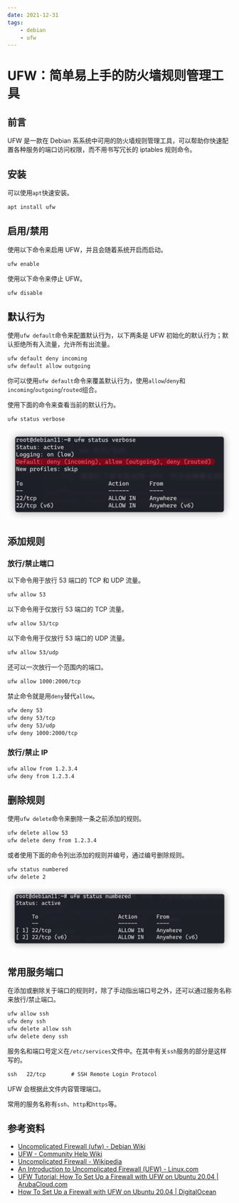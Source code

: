 ```yaml
---
date: 2021-12-31
tags:
    - debian
    - ufw
---
```


# UFW：简单易上手的防火墙规则管理工具

## 前言

UFW 是一款在 Debian 系系统中可用的防火墙规则管理工具，可以帮助你快速配置各种服务的端口访问权限，而不用书写冗长的 iptables 规则命令。

## 安装

可以使用`apt`快速安装。

```bash
apt install ufw
```

## 启用/禁用

使用以下命令来启用 UFW，并且会随着系统开启而启动。

```bash
ufw enable
```

使用以下命令来停止 UFW。

```bash
ufw disable
```

## 默认行为

使用`ufw default`命令来配置默认行为，以下两条是 UFW 初始化的默认行为；默认拒绝所有入流量，允许所有出流量。

```bash
ufw default deny incoming
ufw default allow outgoing
```

你可以使用`ufw default`命令来覆盖默认行为，使用`allow`/`deny`和`incoming`/`outgoing`/`routed`组合。

使用下面的命令来查看当前的默认行为。

```bash
ufw status verbose
```

![image-20211231173659554](ufw.assets/image-20211231173659554.png)

## 添加规则

### 放行/禁止端口

以下命令用于放行 53 端口的 TCP 和 UDP 流量。

```bash
ufw allow 53
```

以下命令用于仅放行 53 端口的 TCP 流量。

```bash
ufw allow 53/tcp
```

以下命令用于仅放行 53 端口的 UDP 流量。

```bash
ufw allow 53/udp
```

还可以一次放行一个范围内的端口。

```bash
ufw allow 1000:2000/tcp
```

禁止命令就是用`deny`替代`allow`。

```bash
ufw deny 53
ufw deny 53/tcp
ufw deny 53/udp
ufw deny 1000:2000/tcp
```

### 放行/禁止 IP

```bash
ufw allow from 1.2.3.4
ufw deny from 1.2.3.4
```

## 删除规则

使用`ufw delete`命令来删除一条之前添加的规则。

```bash
ufw delete allow 53
ufw delete deny from 1.2.3.4
```

或者使用下面的命令列出添加的规则并编号，通过编号删除规则。

```bash
ufw status numbered
ufw delete 2
```

![image-20211231173743883](ufw.assets/image-20211231173743883.png)

## 常用服务端口

在添加或删除关于端口的规则时，除了手动指出端口号之外，还可以通过服务名称来放行/禁止端口。

```bash
ufw allow ssh
ufw deny ssh
ufw delete allow ssh
ufw delete deny ssh
```

服务名和端口号定义在`/etc/services`文件中。在其中有关`ssh`服务的部分是这样写的。

```txt
ssh   22/tcp        # SSH Remote Login Protocol
```

UFW 会根据此文件内容管理端口。

常用的服务名称有`ssh`、`http`和`https`等。

## 参考资料

- [Uncomplicated Firewall (ufw) - Debian Wiki](https://wiki.debian.org/Uncomplicated%20Firewall%20%28ufw%29)
- [UFW - Community Help Wiki](https://help.ubuntu.com/community/UFW)
- [Uncomplicated Firewall - Wikipedia](https://en.wikipedia.org/wiki/Uncomplicated_Firewall)
- [An Introduction to Uncomplicated Firewall (UFW) - Linux.com](https://www.linux.com/training-tutorials/introduction-uncomplicated-firewall-ufw/)
- [UFW Tutorial: How To Set Up a Firewall with UFW on Ubuntu 20.04 | ArubaCloud.com](https://www.arubacloud.com/tutorial/how-to-set-up-and-configure-ufw-firewall-on-ubuntu-20-04.aspx)
- [How To Set Up a Firewall with UFW on Ubuntu 20.04 | DigitalOcean](https://www.digitalocean.com/community/tutorials/how-to-set-up-a-firewall-with-ufw-on-ubuntu-20-04)
